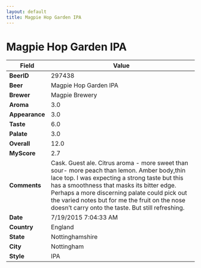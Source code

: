 ```yaml
---
layout: default
title: Magpie Hop Garden IPA
---
```


# Magpie Hop Garden IPA

| Field         | Value     |
|---------------|-----------|
| **BeerID** | 297438 |
| **Beer** | Magpie Hop Garden IPA |
| **Brewer** | Magpie Brewery |
| **Aroma** | 3.0 |
| **Appearance** | 3.0 |
| **Taste** | 6.0 |
| **Palate** | 3.0 |
| **Overall** | 12.0 |
| **MyScore** | 2.7 |
| **Comments** | Cask. Guest ale. Citrus aroma - more sweet than sour- more peach than lemon. Amber body,thin lace top. I was expecting a strong taste but this has a smoothness that masks its bitter edge. Perhaps a more discerning palate could pick out the varied notes but for me the fruit on the nose doesn’t carry onto the taste. But still refreshing. |
| **Date** | 7/19/2015 7:04:33 AM |
| **Country** | England |
| **State** | Nottinghamshire |
| **City** | Nottingham |
| **Style** | IPA |
